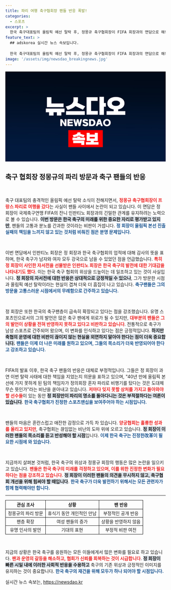 ```yaml
---
title: 파리 여행 축구협회장 팬들 반응 폭발!
categories:
  - 스포츠
excerpt: >
  한국 축구대표팀의 올림픽 예선 탈락 후, 정몽규 축구협회장이 FIFA 회장과의 면담으로 해외 방문에 나섰습니다. 그러나 팬들은 그의 행동에 냉소적 반응을 보이며 분노를 표출하고 있습니다. 
feature_text: >
  ## adskorea 실시간 뉴스 속보입니다.

  한국 축구대표팀의 올림픽 예선 탈락 후, 정몽규 축구협회장이 FIFA 회장과의 면담으로 해외 방문에 나섰습니다. 그러나 팬들은 그의 행동에 냉소적 반응을 보이며 분노를 표출하고 있습니다. 
image: '/assets/img/newsdao_breakingnews.jpg'
---
```


<p><img src="/assets/img/newsdao_breakingnews.jpg" alt="adskorea 속보" /></p>

<h2 data-ke-size="size26">축구 협회장 정몽규의 파리 방문과 축구 팬들의 반응</h2>

<p data-ke-size="size16">&nbsp;</p>

<p>축구 대표팀의 충격적인 올림픽 예선 탈락 소식이 전해지면서, <b><span style="color: #ee2323;">정몽규 축구협회장이 프랑스 파리로 여행을 갔다</span></b>는 사실이 팬들 사이에서 논란이 되고 있습니다. 이 면담은 정 회장이 국제축구연맹 FIFA의 잔니 인판티노 회장과의 긴밀한 관계를 유지하려는 노력으로 볼 수 있습니다. <b><span style="background-color: #21538527;">이번 방문은 한국 축구의 미래를 위한 중요한 자리로 평가받고 있지만</span></b>, 팬들의 고통과 분노를 간과한 것이라는 비판이 거셉니다. <b><span style="color: #1a5490;">정 회장이 올림픽 본선 진출 실패의 책임을 느끼지 않고 있는 것처럼 비춰진 점은 분명 문제입니다.</span></b></p>

<p data-ke-size="size16">&nbsp;</p>

<p>이번 면담에서 인판티노 회장은 정 회장과 한국 축구협회의 업적에 대해 감사의 뜻을 표하며, 한국 축구가 남자와 여자 모두 강국으로 남을 수 있었던 점을 언급했습니다. <b><span style="color: #ee2323;">특히 정 회장이 사인한 자서전을 선물받은 인판티노 회장은 한국 축구의 발전에 대한 기대감을 나타내기도 했다</span></b>. 이는 한국 축구 협회의 위상을 드높이는 데 일조하고 있는 것이 사실입니다. <b><span style="background-color: #21538527;">정 회장의 자서전에 대한 반응은 상대적으로 긍정적일 수 있으나</span></b>, 그가 방문한 시점과 올림픽 예선 탈락이라는 현실이 겹쳐 더욱 더 흠집이 나고 있습니다. <b><span style="color: #1a5490;">축구팬들은 그의 방문을 고통스러운 시점에서의 무례함으로 간주하고 있습니다.</span></b></p>

<p data-ke-size="size16">&nbsp;</p>

<p>정 회장은 또한 한국의 축구팬층이 급속히 확장되고 있다는 점을 강조했습니다. 유명 스포츠인으로서의 그의 발언은 많은 축구 팬에게 위로가 될 수 있지만, <b><span style="color: #ee2323;">대부분의 팬들은 그의 발언이 상황을 전혀 반영하지 못하고 있다고 비판하고 있습니다</span></b>. 전통적으로 축구가 남성 스포츠로 간주되어 왔으며, 이 변화를 인식하고 있다는 점은 긍정적입니다. <b><span style="background-color: #21538527;">하지만 축협의 운영에 대한 비판이 끊이지 않는 현실을 외면하지 말아야 한다는 점이 더욱 중요합니다.</span></b> <b><span style="color: #1a5490;">팬들은 이제 더 나은 미래를 원하고 있으며, 그들의 목소리가 더욱 반영되어야 한다고 강조하고 있습니다.</span></b></p>

<p data-ke-size="size16">&nbsp;</p>

<p>FIFA의 발표 이후, 한국 축구 팬들의 반응은 대체로 부정적입니다. 그들은 정 회장이 과연 이번 탈락 사태에 대한 책임을 지었는지 의문을 표하고 있으며, "40년 만에 올림픽 본선에 가지 못하게 된 팀의 책임자가 정의회장 혼자 파리로 비행기를 탔다는 것은 도대체 무슨 뜻인가"라는 비난을 쏟아내고 있습니다. <b><span style="color: #ee2323;">저마다 잊지 못할 상처를 가지고 돌아와야 할 선수들</span></b>이 있는 동안 <b><span style="background-color: #21538527;">정 회장만이 파리의 명소를 돌아다니는 것은 부적절하다는 여론이 있습니다</span></b>. <b><span style="color: #1a5490;">한국 축구협회가 진정한 스포츠맨십을 보여주어야 하는 시점입니다.</span></b></p>

<p data-ke-size="size16">&nbsp;</p>

<p>팬들의 마음은 혼란스럽고 애잔한 감정으로 가득 차 있습니다. <b><span style="color: #ee2323;">양궁협회는 훌륭한 성과를 올리고 있지만</span></b>, 축구협회는 끊임없는 비난의 도마 위에 오르고 있습니다. <b><span style="background-color: #21538527;">정 회장이 이러한 팬들의 목소리를 듣고 반성해야 할 시점</span></b>입니다. <b><span style="color: #1a5490;">이제 한국 축구는 진정한改革이 필요한 시점에 와 있습니다.</span></b></p>

<p data-ke-size="size16">&nbsp;</p>

<p>지금까지 살펴본 것처럼, 한국 축구의 위상과 정몽규 회장의 행동은 많은 논란을 일으키고 있습니다. <b><span style="color: #ee2323;">팬들은 한국 축구의 미래를 걱정하고 있으며, 이를 위한 진정한 변화가 필요하다는 점을 강조하고 있습니다</span></b>. <b><span style="background-color: #21538527;">정 회장이 이러한 팬들의 의견을 무시하지 않고, 축구협회 개선을 위해 힘써야 할 때입니다</span></b>. <b><span style="color: #1a5490;">한국 축구가 더욱 발전하기 위해서는 모든 관련자가 함께 협력해야만 합니다.</span></b></p>

<hr />

<table style="width: 100%; border-collapse: collapse;">
  <tr>
    <th style="border: 1px solid #000; text-align: center;">관심 조사</th>
    <th style="border: 1px solid #000; text-align: center;">상황</th>
    <th style="border: 1px solid #000; text-align: center;">팬 반응</th>
  </tr>
  <tr>
    <td style="border: 1px solid #000; text-align: center;">정몽규의 파리 방문</td>
    <td style="border: 1px solid #000; text-align: center;">휴식기 동안 개인적인 만남</td>
    <td style="border: 1px solid #000; text-align: center;">부정적인 공개 반응</td>
  </tr>
  <tr>
    <td style="border: 1px solid #000; text-align: center;">팬층 확장</td>
    <td style="border: 1px solid #000; text-align: center;">여성 팬들의 증가</td>
    <td style="border: 1px solid #000; text-align: center;">상황을 반영하지 않음</td>
  </tr>
  <tr>
    <td style="border: 1px solid #000; text-align: center;">유명 인사의 발언</td>
    <td style="border: 1px solid #000; text-align: center;">기대의 표현</td>
    <td style="border: 1px solid #000; text-align: center;">부정적 비판 여전</td>
  </tr>
</table>

<p data-ke-size="size16">&nbsp;</p>

<p>지금의 상황은 한국 축구를 응원하는 모든 이들에게서 많은 변화를 필요로 하고 있습니다. <b><span style="color: #ee2323;">팬과 운영의 갈등을 해소하고, 협회가 신뢰를 회복하는 것이 시급합니다</span></b>. <b><span style="background-color: #21538527;">정 회장이 빠른 시일 내에 이러한 사회적 반응을 수용하고</span></b> 축구의 기존 위상과 긍정적인 이미지를 유지하는 것이 중요합니다. <b><span style="color: #1a5490;">한국 축구의 재건을 위해 모두가 하나 되어야 할 시점입니다.</span></b></p>
실시간 뉴스 속보는, <a href="https://newsdao.kr" rel="dofollow">https://newsdao.kr</a>


